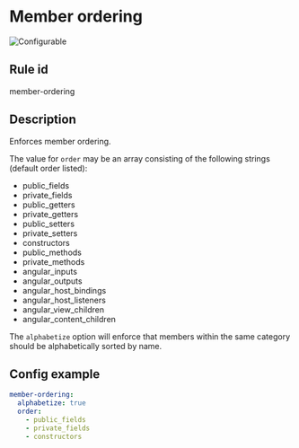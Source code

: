 # Member ordering

![Configurable](https://img.shields.io/badge/-configurable-informational)

## Rule id

member-ordering

## Description

Enforces member ordering.

The value for `order` may be an array consisting of the following strings (default order listed):

- public_fields
- private_fields
- public_getters
- private_getters
- public_setters
- private_setters
- constructors
- public_methods
- private_methods
- angular_inputs
- angular_outputs
- angular_host_bindings
- angular_host_listeners
- angular_view_children
- angular_content_children

The `alphabetize` option will enforce that members within the same category should be alphabetically sorted by name.

## Config example

```yaml
member-ordering:
  alphabetize: true
  order:
    - public_fields
    - private_fields
    - constructors
```
